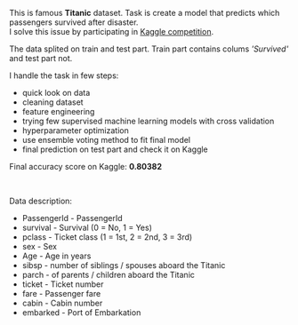 This is famous **Titanic** dataset. Task is create a model that predicts which passengers survived after disaster. <br>
I solve this issue by participating in [Kaggle competition](https://www.kaggle.com/c/titanic/overview).

The data splited on train and test part. Train part contains colums _'Survived'_ and test part not. 

I handle the task in few steps:
  - quick look on data
  - cleaning dataset 
  - feature engineering
  - trying few supervised machine learning models with cross validation
  - hyperparameter optimization 
  - use ensemble voting method to fit final model 
  - final prediction on test part and check it on Kaggle

Final accuracy score on Kaggle: **0.80382** 

<br>

Data description:
  - PassengerId - PassengerId
  - survival -	Survival	(0 = No, 1 = Yes)
  - pclass - 	Ticket class	(1 = 1st, 2 = 2nd, 3 = 3rd)
  - sex -	Sex	
  - Age -	Age in years	
  - sibsp -	number of siblings / spouses aboard the Titanic	
  - parch - of parents / children aboard the Titanic	
  - ticket -	Ticket number	
  - fare -	Passenger fare	
  - cabin -	Cabin number	
  - embarked - 	Port of Embarkation

